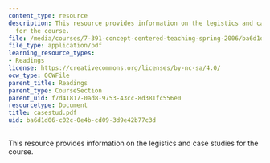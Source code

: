 ```yaml
---
content_type: resource
description: This resource provides information on the legistics and case studies
  for the course.
file: /media/courses/7-391-concept-centered-teaching-spring-2006/ba6d1d06c02c0e4bcd093d9e42b77c3d_casestud.pdf
file_type: application/pdf
learning_resource_types:
- Readings
license: https://creativecommons.org/licenses/by-nc-sa/4.0/
ocw_type: OCWFile
parent_title: Readings
parent_type: CourseSection
parent_uid: f7d41817-0ad8-9753-43cc-8d381fc556e0
resourcetype: Document
title: casestud.pdf
uid: ba6d1d06-c02c-0e4b-cd09-3d9e42b77c3d
---
```

This resource provides information on the legistics and case studies for the course.